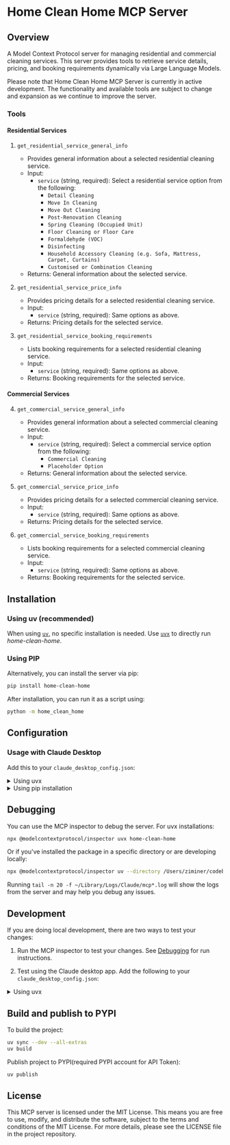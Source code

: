 # Home Clean Home MCP Server

## Overview

A Model Context Protocol server for managing residential and commercial cleaning services. This server provides tools to retrieve service details, pricing, and booking requirements dynamically via Large Language Models.

Please note that Home Clean Home MCP Server is currently in active development. The functionality and available tools are subject to change and expansion as we continue to improve the server.

### Tools

#### Residential Services

1. `get_residential_service_general_info`

   - Provides general information about a selected residential cleaning service.
   - Input:
     - `service` (string, required): Select a residential service option from the following:
       - `Detail Cleaning`
       - `Move In Cleaning`
       - `Move Out Cleaning`
       - `Post-Renovation Cleaning`
       - `Spring Cleaning (Occupied Unit)`
       - `Floor Cleaning or Floor Care`
       - `Formaldehyde (VOC)`
       - `Disinfecting`
       - `Household Accessory Cleaning (e.g. Sofa, Mattress, Carpet, Curtains)`
       - `Customised or Combination Cleaning`
   - Returns: General information about the selected service.

2. `get_residential_service_price_info`

   - Provides pricing details for a selected residential cleaning service.
   - Input:
     - `service` (string, required): Same options as above.
   - Returns: Pricing details for the selected service.

3. `get_residential_service_booking_requirements`
   - Lists booking requirements for a selected residential cleaning service.
   - Input:
     - `service` (string, required): Same options as above.
   - Returns: Booking requirements for the selected service.

#### Commercial Services

4. `get_commercial_service_general_info`

   - Provides general information about a selected commercial cleaning service.
   - Input:
     - `service` (string, required): Select a commercial service option from the following:
       - `Commercial Cleaning`
       - `Placeholder Option`
   - Returns: General information about the selected service.

5. `get_commercial_service_price_info`

   - Provides pricing details for a selected commercial cleaning service.
   - Input:
     - `service` (string, required): Same options as above.
   - Returns: Pricing details for the selected service.

6. `get_commercial_service_booking_requirements`
   - Lists booking requirements for a selected commercial cleaning service.
   - Input:
     - `service` (string, required): Same options as above.
   - Returns: Booking requirements for the selected service.

## Installation

### Using uv (recommended)

When using [`uv`](https://docs.astral.sh/uv/), no specific installation is needed. Use [`uvx`](https://docs.astral.sh/uv/guides/tools/) to directly run _home-clean-home_.

### Using PIP

Alternatively, you can install the server via pip:

```bash
pip install home-clean-home
```

After installation, you can run it as a script using:

```bash
python -m home_clean_home
```

## Configuration

### Usage with Claude Desktop

Add this to your `claude_desktop_config.json`:

<details>
<summary>Using uvx</summary>

```json
"mcpServers": {
  "home-clean-home": {
    "command": "uvx",
    "args": ["home-clean-home"]
  }
}
```

</details>

<details>
<summary>Using pip installation</summary>

```json
"mcpServers": {
  "home-clean-home": {
    "command": "python",
    "args": ["-m", "home_clean_home"]
  }
}
```

</details>

## Debugging

You can use the MCP inspector to debug the server. For uvx installations:

```bash
npx @modelcontextprotocol/inspector uvx home-clean-home
```

Or if you've installed the package in a specific directory or are developing locally:

```bash
npx @modelcontextprotocol/inspector uv --directory /Users/ziminer/codebase/mcps/home-clean-home run home-clean-home
```

Running `tail -n 20 -f ~/Library/Logs/Claude/mcp*.log` will show the logs from the server and may help you debug any issues.

## Development

If you are doing local development, there are two ways to test your changes:

1. Run the MCP inspector to test your changes. See [Debugging](#debugging) for run instructions.

2. Test using the Claude desktop app. Add the following to your `claude_desktop_config.json`:

<details>
<summary>Using uvx</summary>

```json
"mcpServers": {
  "home-clean-home": {
    "command": "uv",
    "args": [
      "--directory",
      "/Users/ziminer/codebase/mcps/home-clean-home",
      "run",
      "home-clean-home"
    ]
  }
}
```

</details>

## Build and publish to PYPI

To build the project:

```bash
uv sync --dev --all-extras
uv build
```

Publish project to PYPI(required PYPI account for API Token):

```bash
uv publish
```

## License

This MCP server is licensed under the MIT License. This means you are free to use, modify, and distribute the software, subject to the terms and conditions of the MIT License. For more details, please see the LICENSE file in the project repository.
